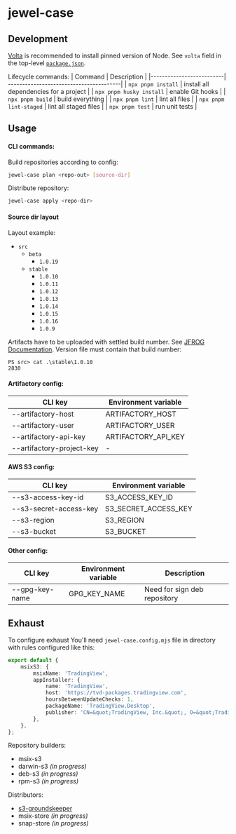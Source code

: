 # jewel-case

## Development
[Volta](https://volta.sh/) is recommended to install pinned version of Node. See `volta` field in the top-level [`package.json`](./package.json).

Lifecycle commands:
| Command                  | Description                             |
|--------------------------| ----------------------------------------|
| `npx pnpm install`       | install all dependencies for a project  |
| `npx pnpm husky install` | enable Git hooks                        |
| `npx pnpm build`         | build everything                        |
| `npx pnpm lint`          | lint all files                          |
| `npx pnpm lint-staged`   | lint all staged files                   |
| `npx pnpm test`          | run unit tests                          |

## Usage
#### CLI commands:
Build repositories according to config:
```sh
jewel-case plan <repo-out> [source-dir]
```
Distribute repository:
```sh
jewel-case apply <repo-dir>
```
#### Source dir layout
Layout example:
* `src`
	* `beta`
		* `1.0.19`
	* `stable`
		* `1.0.10`
		* `1.0.11`
		* `1.0.12`
		* `1.0.13`
		* `1.0.14`
		* `1.0.15`
		* `1.0.16`
		* `1.0.9`

Artifacts have to be uploaded with settled build number. See [JFROG Documentation](https://www.jfrog.com/confluence/display/JFROG/UploadArtifact). Version file must contain that build number:
```
PS src> cat .\stable\1.0.10
2830
```

#### Artifactory config:
| CLI key                   | Environment variable |
|---------------------------|----------------------|
| --artifactory-host        | ARTIFACTORY_HOST     |
| --artifactory-user        | ARTIFACTORY_USER     |
| --artifactory-api-key     | ARTIFACTORY_API_KEY  |
| --artifactory-project-key | -                    |

#### AWS S3 config:
| CLI key                   | Environment variable |
|---------------------------|----------------------|
| --s3-access-key-id        | S3_ACCESS_KEY_ID     |
| --s3-secret-access-key    | S3_SECRET_ACCESS_KEY |
| --s3-region               | S3_REGION            |
| --s3-bucket               | S3_BUCKET            |

#### Other config:
| CLI key        | Environment variable  | Description                  |
|----------------|-----------------------|------------------------------|
| --gpg-key-name | GPG_KEY_NAME          | Need for sign deb repository |

## Exhaust
To configure exhaust You'll need `jewel-case.config.mjs` file in directory with rules configured like this:
```ts
export default {
	msixS3: {
		msixName: 'TradingView',
		appInstaller: {
			name: 'TradingView',
			host: 'https://tvd-packages.tradingview.com',
			hoursBetweenUpdateChecks: 1,
			packageName: 'TradingView.Desktop',
			publisher: 'CN=&quot;TradingView, Inc.&quot;, O=&quot;TradingView, Inc.&quot;, S=Ohio, C=US',
		},
	},
};

```

Repository builders:
* msix-s3
* darwin-s3 _(in progress)_
* deb-s3 _(in progress)_
* rpm-s3 _(in progress)_

Distributors:
* [s3-groundskeeper](https://github.com/tradingview/s3-groundskeeper)
* msix-store _(in progress)_
* snap-store _(in progress)_
